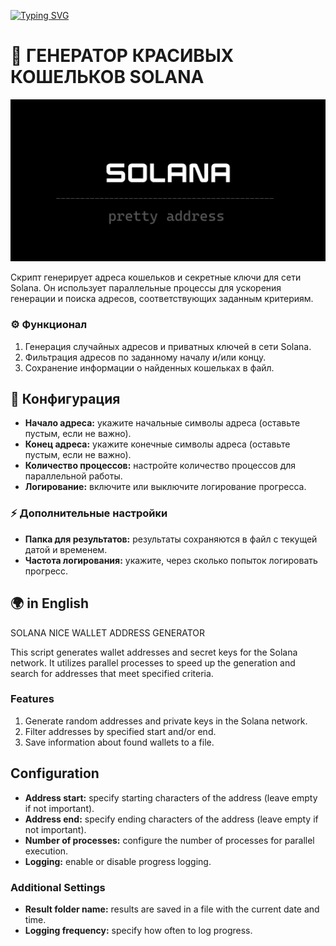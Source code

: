 [![Typing SVG](https://readme-typing-svg.herokuapp.com?color=%2336BCF7&lines=SOLANA+WALLET+ADDRESS+GENERATOR)](https://git.io/typing-svg)

# 🔋 ГЕНЕРАТОР КРАСИВЫХ КОШЕЛЬКОВ SOLANA

![Logo](solana-banner.png)

Скрипт генерирует адреса кошельков и секретные ключи для сети Solana. Он использует параллельные процессы для ускорения генерации и поиска адресов, соответствующих заданным критериям.

### ⚙️ Функционал

1. Генерация случайных адресов и приватных ключей в сети Solana.
2. Фильтрация адресов по заданному началу и/или концу.
3. Сохранение информации о найденных кошельках в файл.

## 🔧 Конфигурация

- **Начало адреса:** укажите начальные символы адреса (оставьте пустым, если не важно).
- **Конец адреса:** укажите конечные символы адреса (оставьте пустым, если не важно).
- **Количество процессов:** настройте количество процессов для параллельной работы.
- **Логирование:** включите или выключите логирование прогресса.

### ⚡ Дополнительные настройки

- **Папка для результатов:** результаты сохраняются в файл с текущей датой и временем.
- **Частота логирования:** укажите, через сколько попыток логировать прогресс.

## 🌍 in English

SOLANA NICE WALLET ADDRESS GENERATOR

This script generates wallet addresses and secret keys for the Solana network. It utilizes parallel processes to speed up the generation and search for addresses that meet specified criteria.

### Features

1. Generate random addresses and private keys in the Solana network.
2. Filter addresses by specified start and/or end.
3. Save information about found wallets to a file.

## Configuration

- **Address start:** specify starting characters of the address (leave empty if not important).
- **Address end:** specify ending characters of the address (leave empty if not important).
- **Number of processes:** configure the number of processes for parallel execution.
- **Logging:** enable or disable progress logging.

### Additional Settings

- **Result folder name:** results are saved in a file with the current date and time.
- **Logging frequency:** specify how often to log progress.
